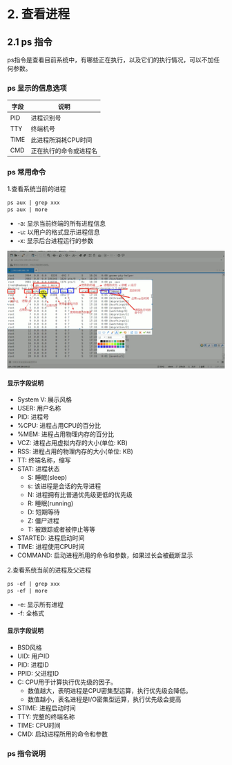 # 2. 查看进程

## 2.1 ps 指令

ps指令是查看目前系统中，有哪些正在执行，以及它们的执行情况，可以不加任何参数。

### ps 显示的信息选项

| 字段 | 说明 |
|----|----|
| PID | 进程识别号 |
| TTY | 终端机号 |
| TIME | 此进程所消耗CPU时间 |
| CMD | 正在执行的命令或进程名 |


### ps 常用命令
1.查看系统当前的进程
```
ps aux | grep xxx
ps aux | more
```

* -a: 显示当前终端的所有进程信息
* -u: 以用户的格式显示进程信息
* -x: 显示后台进程运行的参数

![ps详情](../assets/ps详情.png)


#### 显示字段说明
* System V: 展示风格
* USER: 用户名称
* PID: 进程号
* %CPU: 进程占用CPU的百分比
* %MEM: 进程占用物理内存的百分比
* VCZ: 进程占用虚拟内存的大小(单位: KB)
* RSS: 进程占用的物理内存的大小(单位: KB)
* TT: 终端名称，缩写
* STAT: 进程状态
    * S: 睡眠(sleep)
    * s: 该进程是会话的先导进程
    * N: 进程拥有比普通优先级更低的优先级
    * R: 睡眠(running)
    * D: 短期等待
    * Z: 僵尸进程
    * T: 被跟踪或者被停止等等
* STARTED: 进程启动时间
* TIME: 进程使用CPU时间
* COMMAND: 启动进程所用的命令和参数，如果过长会被截断显示


2.查看系统当前的进程及父进程

```
ps -ef | grep xxx
ps -ef | more
```

* -e: 显示所有进程
* -f: 全格式

#### 显示字段说明

* BSD风格
* UID: 用户ID
* PID: 进程ID
* PPID: 父进程ID
* C: CPU用于计算执行优先级的因子。
    * 数值越大，表明进程是CPU密集型运算，执行优先级会降低。
    * 数值越小，表名进程是I/O密集型运算，执行优先级会提高
* STIME: 进程启动时间
* TTY: 完整的终端名称
* TIME: CPU时间
* CMD: 启动进程所用的命令和参数



### ps 指令说明





